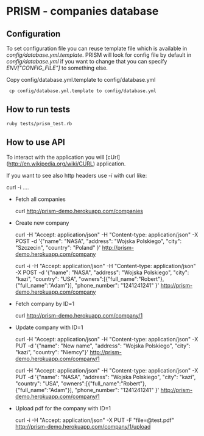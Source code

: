 PRISM - companies database
=======

Configuration
-----------

To set configuration file you can reuse template file which is available in
*config/database.yml.template*. PRISM will look for config file by default in
*config/database.yml* if you want to change that you can specify
*ENV["CONFIG_FILE"]* to something else.

Copy config/database.yml.template to config/database.yml

     cp config/database.yml.template to config/database.yml

How to run tests
-----------

    ruby tests/prism_test.rb

How to use API
-----------

To interact with the application you will [cUrl] (http://en.wikipedia.org/wiki/CURL) application.

If you want to see also http headers use *-i* with curl like:

  curl -i ....

* Fetch all companies

  curl http://prism-demo.herokuapp.com/companies

* Create new company

  curl -H "Accept: application/json" -H "Content-type: application/json" -X POST -d '{"name": "NASA", "address": "Wojska Polskiego", "city": "Szczecin", "country": "Poland" }' http://prism-demo.herokuapp.com/company

  curl -i -H "Accept: application/json" -H "Content-type: application/json" -X POST -d '{"name": "NASA", "address": "Wojska Polskiego", "city": "kazi", "country": "USA", "owners":[{"full_name":"Robert"}, {"full_name":"Adam"}], "phone_number": "1241241241" }' http://prism-demo.herokuapp.com/company

* Fetch company by ID=1

  curl http://prism-demo.herokuapp.com/company/1

* Update company with ID=1

  curl -H "Accept: application/json" -H "Content-type: application/json" -X PUT -d '{"name": "New name", "address": "Wojska Polskiego", "city": "kazi", "country": "Niemcy"}' http://prism-demo.herokuapp.com/company/1

  curl -H "Accept: application/json" -H "Content-type: application/json" -X PUT -d '{"name": "NASA", "address": "Wojska Polskiego", "city": "kazi", "country": "USA", "owners":[{"full_name":"Robert"}, {"full_name":"Adam"}], "phone_number": "1241241241" }' http://prism-demo.herokuapp.com/company/1

* Upload pdf for the company with ID=1

  curl -i -H "Accept: application/json" -X PUT -F "file=@test.pdf" http://prism-demo.herokuapp.com/company/1/upload
